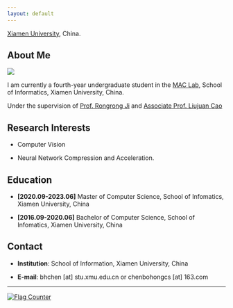 ```yaml
---
layout: default
---
```


[Xiamen University](http://www.xmu.edu.cn/), China.

## About Me

<img class="profile-picture" src="https://alykkid.oss-cn-shenzhen.aliyuncs.com/md/img/BohongChen.jpg">

I am currently a fourth-year undergraduate student in the [MAC Lab](http://mac.xmu.edu.cn/), School of Informatics, Xiamen University, China.

Under the supervision of [Prof. Rongrong Ji](https://mac.xmu.edu.cn/rrji/) and [Associate Prof. Liujuan Cao](https://information.xmu.edu.cn/info/1019/3182.htm)

## Research Interests 

- Computer Vision

- Neural Network Compression and Acceleration.

## Education

- **[2020.09-2023.06]** Master of Computer Science, School of Infomatics, Xiamen University, China

- **[2016.09-2020.06]** Bachelor of Computer Science, School of Infomatics, Xiamen University, China

## Contact

- **Institution**: School of Information, Xiamen University, China

- **E-mail**:  bhchen [at] stu.xmu.edu.cn or chenbohongcs [at] 163.com 

---
<a href="https://info.flagcounter.com/ioa7"><img src="https://s05.flagcounter.com/count/ioa7/bg_FFFFFF/txt_000000/border_CCCCCC/columns_2/maxflags_4/viewers_0/labels_0/pageviews_1/flags_0/percent_0/" alt="Flag Counter" border="0" img class="profile-picture"></a>
